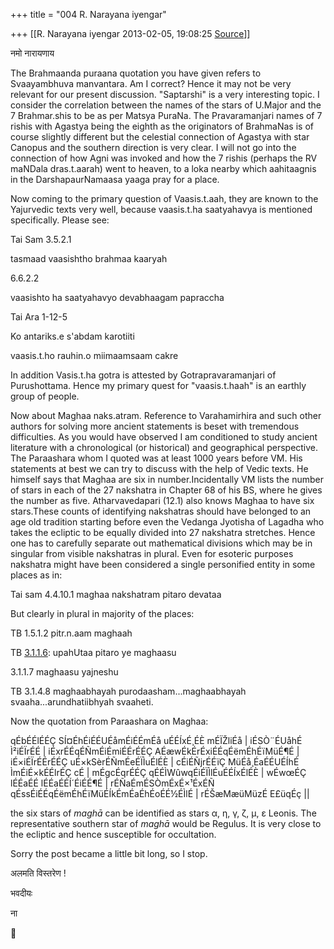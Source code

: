 +++
title = "004 R. Narayana iyengar"

+++
[[R. Narayana iyengar	2013-02-05, 19:08:25 [Source](https://groups.google.com/g/bvparishat/c/s6TLpoP2opY)]]



नमो नारायणाय  

  

The Brahmaanda puraana quotation you have given refers to Svaayambhuva manvantara. Am I correct? Hence it may not be very relevant for our present discussion. "Saptarshi" is a very interesting topic. I consider the correlation between the names of the stars of U.Major and the 7 Brahmar.shis to be as per Matsya PuraNa. The Pravaramanjari names of 7 rishis with Agastya being the eighth as the originators of BrahmaNas is of course slightly different but the celestial connection of Agastya with star Canopus and the southern direction is very clear. I will not go into the connection of how Agni was invoked and how the 7 rishis (perhaps the RV maNDala dras.t.aarah) went to heaven, to a loka nearby which aahitaagnis in the DarshapaurNamaasa yaaga pray for a place.

  

Now coming to the primary question of Vaasis.t.aah, they are known to the Yajurvedic texts very well, because vaasis.t.ha saatyahavya is mentioned specifically. Please see:

  

Tai Sam 3.5.2.1

tasmaad vaasishtho brahmaa kaaryah

6.6.2.2

vaasishto ha saatyahavyo devabhaagam papraccha

  

Tai Ara 1-12-5

Ko antariks.e s'abdam karotiiti

vaasis.t.ho rauhin.o miimaamsaam cakre

  

In addition Vasis.t.ha gotra is attested by Gotrapravaramanjari of Purushottama. Hence my primary quest for "vaasis.t.haah" is an earthly group of people.

  

Now about Maghaa naks.atram. Reference to Varahamirhira and such other authors for solving more ancient statements is beset with tremendous difficulties. As you would have observed I am conditioned to study ancient literature with a chronological (or historical) and geographical perspective. The Paraashara whom I quoted was at least 1000 years before VM. His statements at best we can try to discuss with the help of Vedic texts. He himself says that Maghaa are six in number.Incidentally VM lists the number of stars in each of the 27 nakshatra in Chapter 68 of his BS, where he gives the number as five. Atharvavedapari (12.1) also knows Maghaa to have six stars.These counts of identifying nakshatras should have belonged to an age old tradition starting before even the Vedanga Jyotisha of Lagadha who takes the ecliptic to be equally divided into 27 nakshatra stretches. Hence one has to carefully separate out mathematical divisions which may be in singular from visible nakshatras in plural. Even for esoteric purposes nakshatra might have been considered a single personified entity in some places as in:

Tai sam 4.4.10.1 maghaa nakshatram pitaro devataa

  

But clearly in plural in majority of the places:

TB 1.5.1.2 pitr.n.aam maghaah

TB [3.1.1.6](http://3.1.1.6): upahUtaa pitaro ye maghaasu

3.1.1.7 maghaasu yajneshu

TB 3.1.4.8 maghaabhayah purodaasham...maghaabhayah svaaha...arundhatiibhyah svaaheti.

  

Now the quotation from Paraashara on Maghaa:

qÉbÉÉlÉÉÇ SÍ¤ÉhÉiÉÉUÉåmÉiÉÉmÉå uÉÉÍxÉ¸ÉÈ mÉÏŽliÉå \| iÉSÒ¨ÉUåhÉ Ì²iÉÏrÉÉ \| iÉxrÉÉqÉÑmÉiÉmiÉÉrÉÉÇ AÉæwÉkÉrÉxiÉÉqÉëmÉhÉïMüÉ¶É \| iÉ×iÉÏrÉÉrÉÉÇ uÉ×kSèrÉÑmÉeÉÏÌuÉlÉÈ \| cÉiÉÑjrÉÉïÇ MüÉå¸ÉaÉÉUÉÍhÉ ÌmÉiÉ×kÉÉlrÉÇ cÉ \| mÉgcÉqrÉÉÇ qÉÉÌWûwqÉiÉÏÌlÉuÉÉÍxÉlÉÈ \| wÉwœÉÇ lÉÉaÉÉ lÉÉaÉÉÍ´ÉiÉÉ¶É \| rÉÑaÉmÉSÒmÉxÉ×¹ÉxÉÑ qÉssÉiÉÉqÉëmÉhÉïMüÉÍkÉmÉaÉhÉoÉÉ½ÉÌlÉ \| rÉŠæMæüMüzÉ E£üqÉç \|\|

the six stars of *maghā* can be identified as stars α, η, γ, ζ, μ, ε Leonis. The representative southern star of *maghā* would be Regulus. It is very close to the ecliptic and hence susceptible for occultation.

Sorry the post became a little bit long, so I stop.



अलमति विस्तरेण !

भवदीयः

ना



